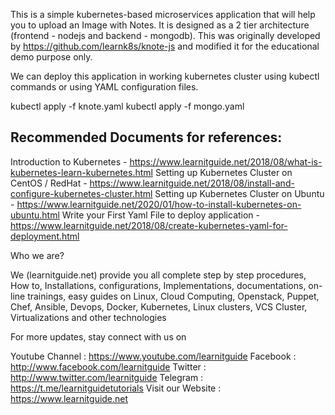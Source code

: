 This is a simple kubernetes-based microservices application that will help you to upload an Image with Notes. It is designed as a 2 tier architecture (frontend - nodejs and backend - mongodb). This was originally developed by https://github.com/learnk8s/knote-js and modified it for the educational demo purpose only.

We can deploy this application in working kubernetes cluster using kubectl commands or using YAML configuration files.

kubectl apply -f knote.yaml
kubectl apply -f mongo.yaml

Recommended Documents for references:
-------------------------------------

Introduction to Kubernetes - https://www.learnitguide.net/2018/08/what-is-kubernetes-learn-kubernetes.html
Setting up Kubernetes Cluster on CentOS / RedHat - https://www.learnitguide.net/2018/08/install-and-configure-kubernetes-cluster.html
Setting up Kubernetes Cluster on Ubuntu - https://www.learnitguide.net/2020/01/how-to-install-kubernetes-on-ubuntu.html
Write your First Yaml File to deploy application - https://www.learnitguide.net/2018/08/create-kubernetes-yaml-for-deployment.html

Who we are?

We (learnitguide.net) provide you all complete step by step procedures, How to, Installations, configurations, Implementations, documentations, on-line trainings, easy guides on Linux, Cloud Computing, Openstack, Puppet, Chef, Ansible, Devops, Docker, Kubernetes, Linux clusters, VCS Cluster, Virtualizations and other technologies

For more updates, stay connect with us on

Youtube Channel : https://www.youtube.com/learnitguide
Facebook : http://www.facebook.com/learnitguide
Twitter : http://www.twitter.com/learnitguide
Telegram : https://t.me/learnitguidetutorials
Visit our Website : https://www.learnitguide.net
